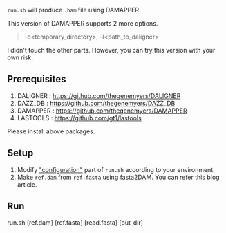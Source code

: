 `run.sh` will produce `.bam` file using DAMAPPER.

This version of DAMAPPER supports 2 more options.
> -o<temporary_directory>, -l<path_to_daligner>

I didn't touch the other parts. However, you can try this version with your own risk.

Prerequisites
-------------
1) DALIGNER : https://github.com/thegenemyers/DALIGNER
2) DAZZ_DB : https://github.com/thegenemyers/DAZZ_DB
3) DAMAPPER : https://github.com/thegenemyers/DAMAPPER
4) LASTOOLS : https://github.com/gt1/lastools

Please install above packages.

Setup
-----
1) Modify ["configuration"](https://github.com/xenigmax/DAMAPPER/blob/master/run.sh#L6-L21) part of `run.sh` according to your environment.
2) Make `ref.dam` from `ref.fasta` using fasta2DAM. You can refer [this](https://dazzlerblog.wordpress.com/command-guides/dazz_db-command-guide/) blog article.

Run
---
run.sh [ref.dam] [ref.fasta] [read.fasta] [out_dir]
